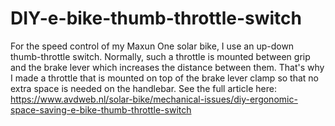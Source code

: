 # DIY-e-bike-thumb-throttle-switch
For the speed control of my Maxun One solar bike, I use an up-down thumb-throttle switch. Normally, such a throttle is mounted between grip and the brake lever which increases the distance between them. That's why I made a throttle that is mounted on top of the brake lever clamp so that no extra space is needed on the handlebar.
See the full article here:
https://www.avdweb.nl/solar-bike/mechanical-issues/diy-ergonomic-space-saving-e-bike-thumb-throttle-switch
